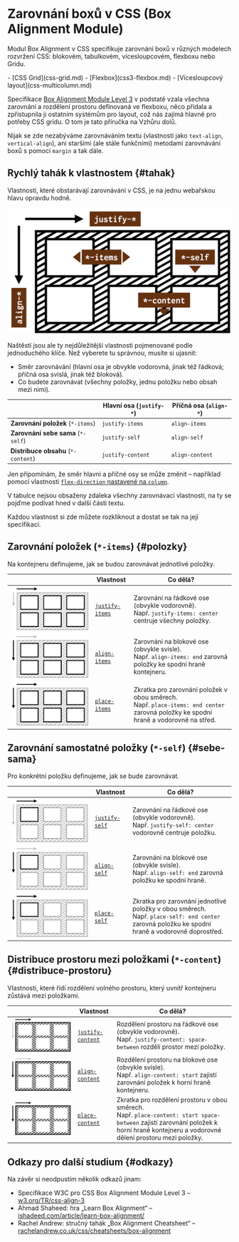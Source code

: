 # Zarovnání boxů v CSS (Box Alignment Module)

Modul Box Alignment v CSS specifikuje zarovnání boxů v různých modelech rozvržení CSS: blokovém, tabulkovém, vícesloupcovém, flexboxu nebo Gridu.

<div class="related web-only" markdown="1">
- [CSS Grid](css-grid.md)
- [Flexbox](css3-flexbox.md)
- [Vícesloupcový layout](css-multicolumn.md)
</div>

Specifikace [Box Alignment Module Level 3](https://www.w3.org/TR/css-align-3/) v podstatě vzala všechna zarovnání a rozdělení prostoru definovaná ve flexboxu, něco přidala a zpřístupnila ji ostatním systémům pro layout, což nás zajímá hlavně pro potřeby CSS gridu. O tom je tato příručka na Vzhůru dolů.

<!-- AdSnippet -->

Nijak se zde nezabýváme zarovnáváním textu (vlastnosti jako `text-align`, `vertical-align`), ani staršími (ale stále funkčními) metodami zarovnávání boxů s pomocí `margin` a tak dále.

## Rychlý tahák k vlastnostem {#tahak}

Vlastností, které obstarávají zarovnávání v CSS, je na jednu webařskou hlavu opravdu hodně.

![Tahák k CSS Box Alignment](../dist/images/original/vdlayout/css-box-alignment-tahak.png)

Naštěstí jsou ale ty nejdůležitější vlastnosti pojmenované podle jednoduchého klíče. Než vyberete tu správnou, musíte si ujasnit:

- Směr zarovnávání (hlavní osa je obvykle vodorovná, jinak též řádková; příčná osa svislá, jinak též bloková).
- Co budete zarovnávat (všechny položky, jednu položku nebo obsah mezi nimi).

<div class="rwd-scrollable f-6"  markdown="1">

|                                     | **Hlavní osa** (`justify-*`) | **Příčná osa** (`align-*`) |
|-------------------------------------|------------------------------|----------------------------|
| **Zarovnání položek** (`*-items`)   |  `justify-items`     | `align-items`     |
| **Zarovnání sebe sama** (`*-self`)  |  `justify-self`      | `align-self`      |
| **Distribuce obsahu** (`*-content`) |  `justify-content`   | `align-content`   |

</div>

Jen připomínám, že směr hlavní a příčné osy se může změnit – například pomocí vlastnosti [`flex-direction` nastavené na `column`](css3-flexbox-kontejner.md).

V tabulce nejsou obsaženy zdaleka všechny zarovnávací vlastnosti, na ty se pojďme podívat hned v další části textu.

Každou vlastnost si zde můžete rozkliknout a dostat se tak na její specifikaci.

## Zarovnání položek (`*-items`) {#polozky}

Na kontejneru definujeme, jak se budou zarovnávat jednotlivé položky.

<div class="rwd-scrollable f-6" markdown="1">

|          | Vlastnost                               | Co dělá?  |
|----------|-----------------------------------------|-----------|
| [![Vlastnost justify-items](../dist/images/small/vdlayout/css-justify-items-schema.png)](css-justify-items.md) | [`justify-items`](css-justify-items.md) | Zarovnání na řádkové ose (obvykle vodorovně). <br> Např. `justify-items: center` centruje všechny položky. |
| [![Vlastnost align-items](../dist/images/small/vdlayout/css-align-items-schema.png)](css-align-items.md) | [`align-items`](css-align-items.md)     | Zarovnání na blokové ose (obvykle svisle). <br> Např. `align-items: end` zarovná položky ke spodní hraně kontejneru. |
| [![Vlastnost place-items](../dist/images/small/vdlayout/css-place-items-schema.png)](css-place-items.md) | [`place-items`](css-place-items.md)     | Zkratka pro zarovnání položek v obou směrech. <br> Např. `place-items: end center` zarovná položky ke spodní hraně a vodorovně na střed. |

</div>

## Zarovnání samostatné položky (`*-self`) {#sebe-sama}

Pro konkrétní položku definujeme, jak se bude zarovnávat.

<div class="rwd-scrollable f-6" markdown="1">

|          | Vlastnost                               | Co dělá?  |
|----------|-----------------------------------------|-----------|
| [![Vlastnost justify-self](../dist/images/small/vdlayout/css-justify-self-schema.png)](css-justify-self.md) | [`justify-self`](css-justify-self.md)   | Zarovnání na řádkové ose (obvykle vodorovně). <br> Např. `justify-self: center` vodorovně centruje položku. |
| [![Vlastnost align-self](../dist/images/small/vdlayout/css-align-self-schema.png?2)](css-align-self.md) | [`align-self`](css-align-self.md)   | Zarovnání na blokové ose (obvykle svisle). <br> Např. `align-self: end` zarovná položku ke spodní hraně. |
| [![Vlastnost place-self](../dist/images/small/vdlayout/css-place-self-schema.png)](css-place-self.md) | [`place-self`](css-place-self.md)   | Zkratka pro zarovnání jednotlivé položky v obou směrech. <br> Např. `place-self: end center` zarovná položku ke spodní hraně a vodorovně doprostřed. |

</div>

## Distribuce prostoru mezi položkami (`*-content`) {#distribuce-prostoru}

Vlastnosti, které řídí rozdělení volného prostoru, který uvnitř kontejneru zůstává mezi položkami.

<div class="rwd-scrollable f-6" markdown="1">

|          | Vlastnost                               | Co dělá?  |
|----------|-----------------------------------------|-----------|
| [![Vlastnost justify-content](../dist/images/small/vdlayout/css-justify-content-schema.png)](css-justify-content.md) | [`justify-content`](css-justify-content.md) | Rozdělení prostoru na řádkové ose (obvykle vodorovně). <br> Např. `justify-content: space-between` rozdělí prostor mezi položky. |
| [![Vlastnost align-content](../dist/images/small/vdlayout/css-align-content-schema.png)](css-align-content.md) | [`align-content`](css-align-content.md) | Rozdělení prostoru na blokové ose (obvykle svisle). <br> Např. `align-content: start` zajistí zarovnání položek k horní hraně kontejneru. |
| [![Vlastnost place-content](../dist/images/small/vdlayout/css-place-content-schema.png)](css-place-content.md) | [`place-content`](css-place-content.md) | Zkratka pro rozdělení prostoru v obou směrech. <br> Např. `place-content: start space-between` zajistí zarovnání položek k horní hraně kontejneru a vodorovné dělení prostoru mezi položky. |

</div>

<div class="web-only" markdown="1">

## Odkazy pro další studium {#odkazy}

Na závěr si neodpustím několik odkazů jinam:

- Specifikace W3C pro CSS Box Alignment Module Level 3 – [w3.org/TR/css-align-3](https://www.w3.org/TR/css-align-3/)
- Ahmad Shaheed: hra „Learn Box Alignment“ – [ishadeed.com/article/learn-box-alignment/](https://ishadeed.com/article/learn-box-alignment/)
- Rachel Andrew: stručný tahák „Box Alignment Cheatsheet“ – [rachelandrew.co.uk/css/cheatsheets/box-alignment](https://rachelandrew.co.uk/css/cheatsheets/box-alignment)

</div>

<!-- AdSnippet -->

<!--  

## A co teorie? {#teorie}

V této části se pokouším být co nejvíce praktický. Poskytnout snadno použitelný rozcestník pro použití vlastností CSS Box Alignment. Cíleně jsem vám ale zamlčel teoretickou část, která je důležitá pro pochopení problematiky zarovnání v CSS. 

Pro pochopení zarovnání layoutu v CSS byste totiž ideálně měli znát:

- Pojmy jako je kontejner, položka, „fallback alignment“ a další.
- Všechny možné typy zarovnání.
- Problematiku podporu v prohlížečích.
- Odkazy pro další studium.

Tohle všechno jsem schoval [do teorie kolem CSS Box Alignment](css-box-alignment-teorie.md).

-->

